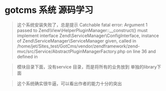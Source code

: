# gotcms 系统 源码学习

> 这个系统安装失败了，总是提示 Catchable fatal error: Argument 1 passed to Zend\View\HelperPluginManager::__construct() must implement interface Zend\ServiceManager\ConfigInterface, instance of Zend\ServiceManager\ServiceManager given, called in /home/jet/Sites_test/GotCms/vendor/zendframework/zend-mvc/src/Service/AbstractPluginManagerFactory.php on line 36 and defined in 

> 模块目录下面，没有service 目录，而是将所有的业务放到 单独的library下面

> 这个系统确实很牛逼，可以看出作者的能力十分的突出
